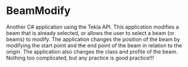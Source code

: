 # BeamModify
Another C# application using the Tekla API. This application modifies a beam that is already selected, or allows the user to select a beam (or beams) to modify. The application changes the position of the beam by modifying the start point and the end point of the beam in relation to the origin. The application also changes the class and profile of the beam. Nothing too complicated, but any practice is good practice!!!
